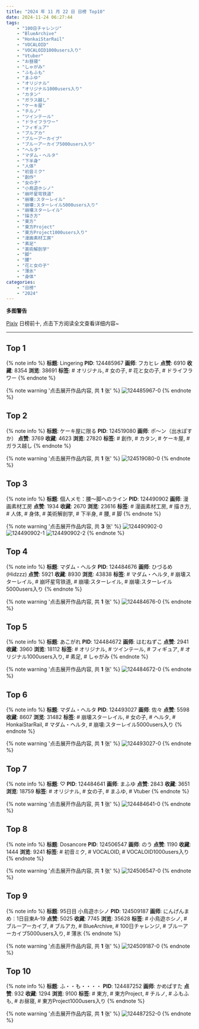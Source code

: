 ```yaml
---
title: "2024 年 11 月 22 日 日榜 Top10"
date: 2024-11-24 06:27:44
tags:
    - "100日チャレンジ"
    - "BlueArchive"
    - "HonkaiStarRail"
    - "VOCALOID"
    - "VOCALOID1000users入り"
    - "Vtuber"
    - "お昼寝"
    - "しゃがみ"
    - "ふもふも"
    - "まふゆ"
    - "オリジナル"
    - "オリジナル1000users入り"
    - "カタン"
    - "ガラス越し"
    - "ケーキ屋"
    - "チルノ"
    - "ツインテール"
    - "ドライフラワー"
    - "フィギュア"
    - "ブルアカ"
    - "ブルーアーカイブ"
    - "ブルーアーカイブ5000users入り"
    - "ヘルタ"
    - "マダム・ヘルタ"
    - "下半身"
    - "人体"
    - "初音ミク"
    - "創作"
    - "女の子"
    - "小鳥遊ホシノ"
    - "崩坏星穹铁道"
    - "崩壊:スターレイル"
    - "崩壊:スターレイル5000users入り"
    - "崩壊スターレイル"
    - "描き方"
    - "東方"
    - "東方Project"
    - "東方Project1000users入り"
    - "漫画素材工房"
    - "素足"
    - "美術解剖学"
    - "脚"
    - "腰"
    - "花と女の子"
    - "薄氷"
    - "身体"
categories:
    - "日榜"
    - "2024"
---
```


<i class="fa fa-triangle-exclamation"></i>**多图警告**<i class="fa fa-triangle-exclamation"></i>

[Pixiv](https://www.pixiv.net/) 日榜前十, 点击下方阅读全文查看详细内容~

<!-- more -->

---

## Top 1

{% note info %}
**标题**: Lingering
**PID**: 124485967 **画师**: フカヒレ
**点赞**: 6910 **收藏**: 8354 **浏览**: 38691
**标签**: # オリジナル, # 女の子, # 花と女の子, # ドライフラワー
{% endnote %}

{% note warning '点击展开作品内容, 共 **1** 张' %}
![124485967-0](https://i.pixiv.re/img-original/img/2024/11/21/00/30/03/124485967_p0.jpg)
{% endnote %}

## Top 2

{% note info %}
**标题**: ケーキ屋に限る
**PID**: 124519080 **画师**: ポ～ン（出水ぽすか）
**点赞**: 3769 **收藏**: 4623 **浏览**: 27820
**标签**: # 創作, # カタン, # ケーキ屋, # ガラス越し
{% endnote %}

{% note warning '点击展开作品内容, 共 **1** 张' %}
![124519080-0](https://i.pixiv.re/img-original/img/2024/11/22/07/30/02/124519080_p0.jpg)
{% endnote %}

## Top 3

{% note info %}
**标题**: 個人メモ：腰～脚へのライン
**PID**: 124490902 **画师**: 漫画素材工房
**点赞**: 1934 **收藏**: 2670 **浏览**: 23616
**标签**: # 漫画素材工房, # 描き方, # 人体, # 身体, # 美術解剖学, # 下半身, # 腰, # 脚
{% endnote %}

{% note warning '点击展开作品内容, 共 **3** 张' %}
![124490902-0](https://i.pixiv.re/img-original/img/2024/11/21/06/00/08/124490902_p0.jpg)
![124490902-1](https://i.pixiv.re/img-original/img/2024/11/21/06/00/08/124490902_p1.jpg)
![124490902-2](https://i.pixiv.re/img-original/img/2024/11/21/06/00/08/124490902_p2.jpg)
{% endnote %}

## Top 4

{% note info %}
**标题**: マダム・ヘルタ
**PID**: 124484676 **画师**: ひづるめ(Hidzzz)
**点赞**: 5921 **收藏**: 8930 **浏览**: 43838
**标签**: # マダム・ヘルタ, # 崩壊スターレイル, # 崩坏星穹铁道, # 崩壊:スターレイル, # 崩壊:スターレイル5000users入り
{% endnote %}

{% note warning '点击展开作品内容, 共 **1** 张' %}
![124484676-0](https://i.pixiv.re/img-original/img/2024/11/21/15/04/46/124484676_p0.jpg)
{% endnote %}

## Top 5

{% note info %}
**标题**: あこがれ
**PID**: 124484672 **画师**: はむねずこ
**点赞**: 2941 **收藏**: 3960 **浏览**: 18112
**标签**: # オリジナル, # ツインテール, # フィギュア, # オリジナル1000users入り, # 素足, # しゃがみ
{% endnote %}

{% note warning '点击展开作品内容, 共 **1** 张' %}
![124484672-0](https://i.pixiv.re/img-original/img/2024/11/21/00/00/12/124484672_p0.png)
{% endnote %}

## Top 6

{% note info %}
**标题**: マダム・ヘルタ
**PID**: 124493027 **画师**: 佐々
**点赞**: 5598 **收藏**: 8607 **浏览**: 31482
**标签**: # 崩壊スターレイル, # 女の子, # ヘルタ, # HonkaiStarRail, # マダム・ヘルタ, # 崩壊:スターレイル5000users入り
{% endnote %}

{% note warning '点击展开作品内容, 共 **1** 张' %}
![124493027-0](https://i.pixiv.re/img-original/img/2024/11/21/08/58/59/124493027_p0.jpg)
{% endnote %}

## Top 7

{% note info %}
**标题**: ♡
**PID**: 124484641 **画师**: まふゆ
**点赞**: 2843 **收藏**: 3651 **浏览**: 18759
**标签**: # オリジナル, # 女の子, # まふゆ, # Vtuber
{% endnote %}

{% note warning '点击展开作品内容, 共 **1** 张' %}
![124484641-0](https://i.pixiv.re/img-original/img/2024/11/21/00/00/06/124484641_p0.jpg)
{% endnote %}

## Top 8

{% note info %}
**标题**: Dosancore
**PID**: 124506547 **画师**: のう
**点赞**: 1190 **收藏**: 1444 **浏览**: 9241
**标签**: # 初音ミク, # VOCALOID, # VOCALOID1000users入り
{% endnote %}

{% note warning '点击展开作品内容, 共 **1** 张' %}
![124506547-0](https://i.pixiv.re/img-original/img/2024/11/21/21/16/37/124506547_p0.jpg)
{% endnote %}

## Top 9

{% note info %}
**标题**: 95日目 小鳥遊ホシノ
**PID**: 124509187 **画师**: にんげんまめ￤1日目東A-19
**点赞**: 5025 **收藏**: 7745 **浏览**: 35628
**标签**: # 小鳥遊ホシノ, # ブルーアーカイブ, # ブルアカ, # BlueArchive, # 100日チャレンジ, # ブルーアーカイブ5000users入り, # 薄氷
{% endnote %}

{% note warning '点击展开作品内容, 共 **1** 张' %}
![124509187-0](https://i.pixiv.re/img-original/img/2024/11/21/22/40/15/124509187_p0.png)
{% endnote %}

## Top 10

{% note info %}
**标题**: ふ・・も・・・・
**PID**: 124487252 **画师**: かめぱすた
**点赞**: 932 **收藏**: 1294 **浏览**: 9100
**标签**: # 東方, # 東方Project, # チルノ, # ふもふも, # お昼寝, # 東方Project1000users入り
{% endnote %}

{% note warning '点击展开作品内容, 共 **1** 张' %}
![124487252-0](https://i.pixiv.re/img-original/img/2024/11/21/01/21/04/124487252_p0.jpg)
{% endnote %}
